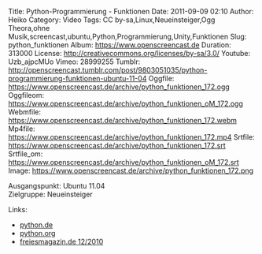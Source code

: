 Title: Python-Programmierung - Funktionen
Date: 2011-09-09 02:10
Author: Heiko
Category: Video
Tags: CC by-sa,Linux,Neueinsteiger,Ogg Theora,ohne Musik,screencast,ubuntu,Python,Programmierung,Unity,Funktionen
Slug: python_funktionen
Album: https://www.openscreencast.de
Duration: 313000
License: http://creativecommons.org/licenses/by-sa/3.0/
Youtube: Uzb_ajpcMUo
Vimeo: 28999255
Tumblr: http://openscreencast.tumblr.com/post/9803051035/python-programmierung-funktionen-ubuntu-11-04
Oggfile: https://www.openscreencast.de/archive/python_funktionen_172.ogg
Oggfileom: https://www.openscreencast.de/archive/python_funktionen_oM_172.ogg
Webmfile: https://www.openscreencast.de/archive/python_funktionen_172.webm
Mp4file: https://www.openscreencast.de/archive/python_funktionen_172.mp4
Srtfile: https://www.openscreencast.de/archive/python_funktionen_172.srt
Srtfile_om: https://www.openscreencast.de/archive/python_funktionen_oM_172.srt
Image: https://www.openscreencast.de/archive/python_funktionen_172.png

Ausgangspunkt: Ubuntu 11.04  
Zielgruppe: Neueinsteiger  

Links:

  * [python.de](http://www.python.de "Link zu Python.de")
  * [python.org](http://www.python.org "Link zu Python.org")
  * [freiesmagazin.de 12/2010](http://www.freiesmagazin.de/freiesMagazin-2010-12 "Link zu freiesmagazin.de")

